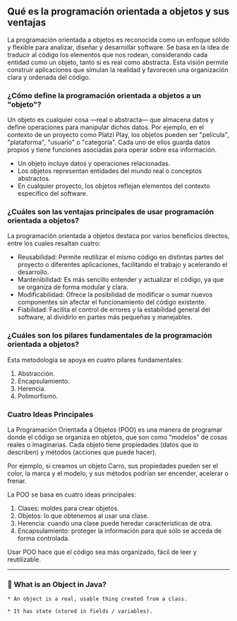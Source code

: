 <h2 align="left"> Qué es la programación orientada a objetos y sus ventajas </h2>

<p align="left"> La programación orientada a objetos es reconocida como un enfoque sólido y flexible para analizar, diseñar y desarrollar software. Se basa en la idea de traducir al código los elementos que nos rodean, considerando cada entidad como un objeto, tanto si es real como abstracta. Esta visión permite construir aplicaciones que simulan la realidad y favorecen una organización clara y ordenada del código. </p>

<h3> ¿Cómo define la programación orientada a objetos a un "objeto"?
 </h3>

<p align="left"> Un objeto es cualquier cosa —real o abstracta— que almacena datos y define operaciones para manipular dichos datos. Por ejemplo, en el contexto de un proyecto como Platzi Play, los objetos pueden ser "película", "plataforma", "usuario" o "categoría". Cada uno de ellos guarda datos propios y tiene funciones asociadas para operar sobre esa información.

* Un objeto incluye datos y operaciones relacionadas.
* Los objetos representan entidades del mundo real o conceptos abstractos.
* En cualquier proyecto, los objetos reflejan elementos del contexto específico del software.</p>

<h3> ¿Cuáles son las ventajas principales de usar programación orientada a objetos? </h3>

<p align="left"> La programación orientada a objetos destaca por varios beneficios directos, entre los cuales resaltan cuatro:

* Reusabilidad: Permite reutilizar el mismo código en distintas partes del proyecto o diferentes aplicaciones, facilitando el trabajo y acelerando el desarrollo.
* Mantenibilidad: Es más sencillo entender y actualizar el código, ya que se organiza de forma modular y clara.
* Modificabilidad: Ofrece la posibilidad de modificar o sumar nuevos componentes sin afectar el funcionamiento del código existente.
* Fiabilidad: Facilita el control de errores y la estabilidad general del software, al dividirlo en partes más pequeñas y manejables.</p>

<h3> ¿Cuáles son los pilares fundamentales de la programación orientada a objetos? </h3>

<p align="left"> Esta metodología se apoya en cuatro pilares fundamentales:

1. Abstracción.
2. Encapsulamiento.
3. Herencia.
4. Polimorfismo.</p>

<h3> Cuatro Ideas Principales </h3>

<p align="left"> La Programación Orientada a Objetos (POO) es una manera de programar donde el código se organiza en objetos, que son como “modelos” de cosas reales o imaginarias. Cada objeto tiene propiedades (datos que lo describen) y métodos (acciones que puede hacer). 

Por ejemplo, si creamos un objeto Carro, sus propiedades pueden ser el color, la marca y el modelo; y sus métodos podrían ser encender, acelerar o frenar.

La POO se basa en cuatro ideas principales:

1. Clases: moldes para crear objetos.
2. Objetos: lo que obtenemos al usar una clase.
3. Herencia: cuando una clase puede heredar características de otra.
4. Encapsulamiento: proteger la información para que solo se acceda de forma controlada.

Usar POO hace que el código sea más organizado, fácil de leer y reutilizable.

</p>

<hr>

<h3> 🧠 What is an Object in Java? </h3>

<p align="left"> 

    * An object is a real, usable thing created from a class.  
    
    * It has state (stored in fields / variables).

</p>